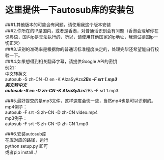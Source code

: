 这里提供一下autosub库的安装包
==============================
###1.其他版本的可能会有问题，请使用我这个版本安装<br>
###2.你所在的IP是国内，或者是香港，对普通话识别会有问题（香港会理解你在说粤语，国内ip是无法执行的，所以，请使用其他国家的ip地址，我测试德国ip一切正常）<br>
###3.识别的准确率是根据你的普通话标准程度决定的，处理完毕还希望能自行校验一下。<br>
###4.如果想得到相关翻译字幕，请提供Google API的密钥<br>
例如：<br>
  中文转英文<br>
  autosub -S zh-CN -D en -K AIzaSyAzs***************************2Bs -F srt 1.mp3<br>
  英文转中文<br>
  autosub -S en -D zh-CN -K AIzaSyAzs***************************2Bs -F srt 1.mp3<br>

###5.最好提交的是mp3文件，这样速度会快一些，当然mp4也是可以识别的。<br>
  mp4例子：<br>
  autosub -F srt -S zh-CN -D zh-CN video.mp4<br>
  mp3例子：<br>
  autosub -F srt -S zh-CN -D zh-CN 1.mp3<br>

###6.安装autosub库<br>
  在库对应的路径，运行<br>
  python setup.py 即可<br>
  或者pip install ./<br>
<br>
